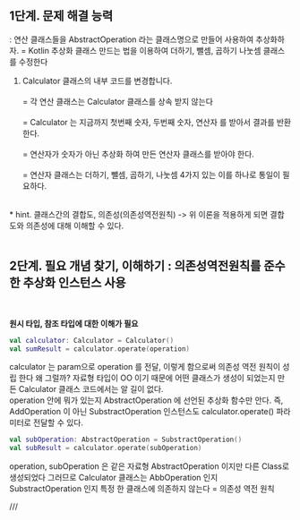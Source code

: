 ## 1단계. 문제 해결 능력
: 연산 클래스들을 AbstractOperation 라는 클래스명으로 만들어 사용하여 추상화하자. = Kotlin 추상화 클래스 만드는 법을 이용하여 더하기, 뺄셈, 곱하기 나눗셈 클래스를 수정한다
<br>  
1. Calculator 클래스의 내부 코드를 변경합니다.<br>  
  = 각 연산 클래스는 Calculator 클래스를 상속 받지 않는다<br>  
  = Calculator 는 지금까지 첫번째 숫자, 두번째 숫자, 연산자 를 받아서 결과를 반환한다.<br>  
  = 연산자가 숫자가 아닌 추상화 하여 만든 연산자 클래스를 받아야 한다.<br>  
  = 연산자 클래스는 더하기, 뺄셈, 곱하기, 나눗셈 4가지 있는 이를 하나로 통일이 필요하다.<br>  
<br>
* hint. 클래스간의 결합도, 의존성(의존성역전원칙) -> 위 이론을 적용하게 되면 결합도와 의존성에 대해 이해할 수 있다.
<br>
<br>

## 2단계. 필요 개념 찾기, 이해하기 : 의존성역전원칙를 준수한 추상화 인스턴스 사용
<br>

**원시 타입, 참조 타입에 대한 이해가 필요**

```kotlin
val calculator: Calculator = Calculator()
val sumResult = calculator.operate(operation)
```
calculator 는 param으로 operation 를 전달, 이렇게 함으로써 의존성 역전 원칙이 성립 한다 왜 그럴까? 자료형 타입이 OO 이기 때문에 어떤 클래스가 생성이 되었는지 만든 Calculator 클래스 코드에서는 알 길이 없다.<br>
operation 안에 뭐가 있는지 AbstractOperation 에 선언된 추상화 함수만 안다. 즉, AddOperation 이 아닌 SubstractOperation 인스턴스도 calculator.operate() 파라미터로 전달할 수 있다.<br>

```kotlin
val subOperation: AbstractOperation = SubstractOperation()
val subResult = calculator.operate(subOperation)
```
operation, subOperation 은 같은 자료형 AbstractOperation 이지만 다른 Class로 생성되었다 그러므로 Calculator 클래스는 AbbOperation 인지 SubstractOperation 인지 특정 한 클래스에 의존하지 않는다 = 의존성 역전 원칙

///
